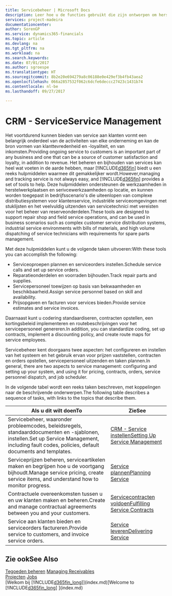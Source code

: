 ```yaml
---
title: Servicebeheer | Microsoft Docs
description: Leer hoe u de functies gebruikt die zijn ontworpen om herstelwerkplaats- en serivcewerkzaamheden te ondersteunen.
services: project-madeira
documentationcenter: 
author: SorenGP
ms.service: dynamics365-financials
ms.topic: article
ms.devlang: na
ms.tgt_pltfrm: na
ms.workload: na
ms.search.keywords: 
ms.date: 07/01/2017
ms.author: sgroespe
ms.translationtype: HT
ms.sourcegitcommit: 8b2e20e694279a8c06188e0e429ef3b4fb43aea2
ms.openlocfilehash: 066a2857532f062c6dcfe6deccc27423c1431b74
ms.contentlocale: nl-be
ms.lasthandoff: 09/27/2017

---
```

# <a name="service-management"></a><span data-ttu-id="a7f9c-103">CRM - Service</span><span class="sxs-lookup"><span data-stu-id="a7f9c-103">Service Management</span></span>
<span data-ttu-id="a7f9c-104">Het voortdurend kunnen bieden van service aan klanten vormt een belangrijk onderdeel van de activiteiten van elke onderneming en kan de bron vormen van klanttevredenheid en -loyaliteit, en van inkomsten.</span><span class="sxs-lookup"><span data-stu-id="a7f9c-104">Providing ongoing service to customers is an important part of any business and one that can be a source of customer satisfaction and loyalty, in addition to revenue.</span></span> <span data-ttu-id="a7f9c-105">Het beheren en bijhouden van services kan heel wat voeten in de aarde hebben, maar [!INCLUDE[d365fin](includes/d365fin_md.md)] biedt u een reeks hulpmiddelen waarmee dit gemakkelijker wordt.</span><span class="sxs-lookup"><span data-stu-id="a7f9c-105">However,managing and tracking service is not always easy, and [!INCLUDE[d365fin](includes/d365fin_md.md)] provides a set of tools to help.</span></span> <span data-ttu-id="a7f9c-106">Deze hulpmiddelen ondersteunen de werkzaamheden in herstelwerkplaatsen en serivcewerkzaamheden op locatie, en kunnen worden toegepast in bedrijfsscenario's die uiteenlopen van complexe distributiesystemen voor klantenservice, industriële serviceomgevingen met stuklijsten en het veelvuldig uitzenden van servicetechnici met vereisten voor het beheer van reserveonderdelen.</span><span class="sxs-lookup"><span data-stu-id="a7f9c-106">These tools are designed to support repair shop and field service operations, and can be used in business scenarios such as complex customer service distribution systems, industrial service environments with bills of materials, and high volume dispatching of service technicians with requirements for spare parts management.</span></span>  

 <span data-ttu-id="a7f9c-107">Met deze hulpmiddelen kunt u de volgende taken uitvoeren:</span><span class="sxs-lookup"><span data-stu-id="a7f9c-107">With these tools you can accomplish the following:</span></span>  

* <span data-ttu-id="a7f9c-108">Serviceoproepen plannen en serviceorders instellen.</span><span class="sxs-lookup"><span data-stu-id="a7f9c-108">Schedule service calls and set up service orders.</span></span>  
* <span data-ttu-id="a7f9c-109">Reparatieonderdelen en voorraden bijhouden.</span><span class="sxs-lookup"><span data-stu-id="a7f9c-109">Track repair parts and supplies.</span></span>  
* <span data-ttu-id="a7f9c-110">Servicepersoneel toewijzen op basis van bekwaamheden en beschikbaarheid.</span><span class="sxs-lookup"><span data-stu-id="a7f9c-110">Assign service personnel based on skill and availability.</span></span>  
* <span data-ttu-id="a7f9c-111">Prijsopgaven en facturen voor services bieden.</span><span class="sxs-lookup"><span data-stu-id="a7f9c-111">Provide service estimates and service invoices.</span></span>  

<span data-ttu-id="a7f9c-112">Daarnaast kunt u codering standaardiseren, contracten opstellen, een kortingsbeleid implementeren en routebeschrijvingen voor het servicepersoneel genereren.</span><span class="sxs-lookup"><span data-stu-id="a7f9c-112">In addition, you can standardize coding, set up contracts, implement a discounting policy, and create route maps for service employees.</span></span>  

<span data-ttu-id="a7f9c-113">Servicebeheer kent doorgaans twee aspecten: het configureren en instellen van het systeem en het gebruik ervan voor prijzen vaststellen, contracten en orders opstellen, servicepersoneel uitzenden en taken plannen.</span><span class="sxs-lookup"><span data-stu-id="a7f9c-113">In general, there are two aspects to service management: configuring and setting up your system, and using it for pricing, contracts, orders, service personnel dispatch, and job scheduler.</span></span>  

<span data-ttu-id="a7f9c-114">In de volgende tabel wordt een reeks taken beschreven, met koppelingen naar de beschrijvende onderwerpen.</span><span class="sxs-lookup"><span data-stu-id="a7f9c-114">The following table describes a sequence of tasks, with links to the topics that describe them.</span></span>   

|<span data-ttu-id="a7f9c-115">**Als u dit wilt doen**</span><span class="sxs-lookup"><span data-stu-id="a7f9c-115">**To**</span></span>|<span data-ttu-id="a7f9c-116">**Zie**</span><span class="sxs-lookup"><span data-stu-id="a7f9c-116">**See**</span></span>|  
|------------|-------------|  
|<span data-ttu-id="a7f9c-117">Servicebeheer, waaronder probleemcodes, beleidsregels, standaarddocumenten en -sjablonen, instellen.</span><span class="sxs-lookup"><span data-stu-id="a7f9c-117">Set up Service Management, including fault codes, policies, default documents and templates.</span></span>|[<span data-ttu-id="a7f9c-118">CRM - Service instellen</span><span class="sxs-lookup"><span data-stu-id="a7f9c-118">Setting Up Service Management</span></span>](service-setup-service.md)|  
|<span data-ttu-id="a7f9c-119">Serviceprijzen beheren, serviceartikelen maken en begrijpen hoe u de voortgang bijhoudt.</span><span class="sxs-lookup"><span data-stu-id="a7f9c-119">Manage service pricing, create service items, and understand how to monitor progress.</span></span>|[<span data-ttu-id="a7f9c-120">Service plannen</span><span class="sxs-lookup"><span data-stu-id="a7f9c-120">Planning Service</span></span>](service-plan-service.md)|  
|<span data-ttu-id="a7f9c-121">Contractuele overeenkomsten tussen u en uw klanten maken en beheren.</span><span class="sxs-lookup"><span data-stu-id="a7f9c-121">Create and manage contractual agreements between you and your customers.</span></span>|[<span data-ttu-id="a7f9c-122">Servicecontracten voldoen</span><span class="sxs-lookup"><span data-stu-id="a7f9c-122">Fulfilling Service Contracts</span></span>](service-fulfill-service-contracts.md)|  
|<span data-ttu-id="a7f9c-123">Service aan klanten bieden en serviceorders factureren.</span><span class="sxs-lookup"><span data-stu-id="a7f9c-123">Provide service to customers, and invoice service orders.</span></span>|[<span data-ttu-id="a7f9c-124">Service leveren</span><span class="sxs-lookup"><span data-stu-id="a7f9c-124">Delivering Service</span></span>](service-deliver-service.md)|  

## <a name="see-also"></a><span data-ttu-id="a7f9c-125">Zie ook</span><span class="sxs-lookup"><span data-stu-id="a7f9c-125">See Also</span></span>  
<span data-ttu-id="a7f9c-126">[Tegoeden beheren](receivables-manage-receivables.md) </span><span class="sxs-lookup"><span data-stu-id="a7f9c-126">[Managing Receivables](receivables-manage-receivables.md) </span></span>  
<span data-ttu-id="a7f9c-127">[Projecten](projects-how-create-jobs.md) </span><span class="sxs-lookup"><span data-stu-id="a7f9c-127">[Jobs](projects-how-create-jobs.md) </span></span>  
<span data-ttu-id="a7f9c-128">[Welkom bij [!INCLUDE[d365fin_long](includes/d365fin_long_md.md)]](index.md)</span><span class="sxs-lookup"><span data-stu-id="a7f9c-128">[Welcome to [!INCLUDE[d365fin_long](includes/d365fin_long_md.md)] ](index.md)</span></span>


